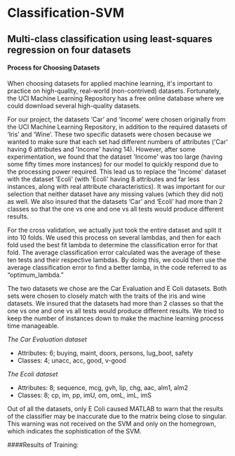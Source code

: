 # Classification-SVM


## Multi-class classification using least-squares regression on four datasets

#### Process for Choosing Datasets


<p>When choosing datasets for applied machine learning, it's important to practice on high-quality, real-world (non-contrived) datasets. Fortunately, the UCI Machine Learning Repository has a free online database where we could download several high-quality datasets. </p>
<p>For our project, the datasets ‘Car’ and ‘Income’ were chosen originally from the UCI Machine Learning Repository, in addition to the required datasets of ‘Iris’ and ‘Wine’. These two specific datasets were chosen because we wanted to make sure that each set had different numbers of attributes ('Car' having 6 attributes and 'Income' having 14). However, after some experimentation, we found that the dataset 'Income' was too large (having some fifty times more instances) for our model to quickly respond due to the processing power required. This lead us to replace the 'Income' dataset with the dataset 'Ecoli' (with 'Ecoli' having 8 attributes and far less instances, along with real attribute characteristics). It was important for our selection that neither dataset have any missing values (which they did not) as well. We also insured that the datasets ‘Car’ and ‘Ecoli’ had more than 2 classes so that the one vs one and one vs all tests would produce different results. </p>
<p>For the cross validation, we actually just took the entire dataset and split it into 10 folds. We used this process on several lambdas, and then for each fold used the best fit lambda to determine the classification error for that fold. The average classification error calculated was the average of these ten tests and their respective lambdas. By doing this, we could then use the average classification error to find a better lamba, in the code referred to as “optimum_lambda.” </p>
<p>The two datasets we chose are the Car Evaluation and E Coli datasets.  Both sets were chosen to closely match with the traits of the iris and wine datasets.  We insured that the datasets had more than 2 classes so that the one vs one and one vs all tests would produce different results.  We tried to keep the number of instances down to make the machine learning process time manageable.</p>

*The Car Evaluation dataset*
* Attributes: 6; buying, maint, doors, persons, lug_boot, safety
* Classes: 4; unacc, acc, good, v-good

*The Ecoli dataset*
*	Attributes: 8; sequence, mcg, gvh, lip, chg, aac, alm1, alm2
*	Classes: 8; cp, im, pp, imU, om, omL, imL, imS

Out of all the datasets, only E Coli caused MATLAB to warn that the results of the classifier may be inaccurate due to the matrix being close to singular. This warning was not received on the SVM and only on the homegrown, which indicates the sophistication of the SVM.

####Results of Training:

